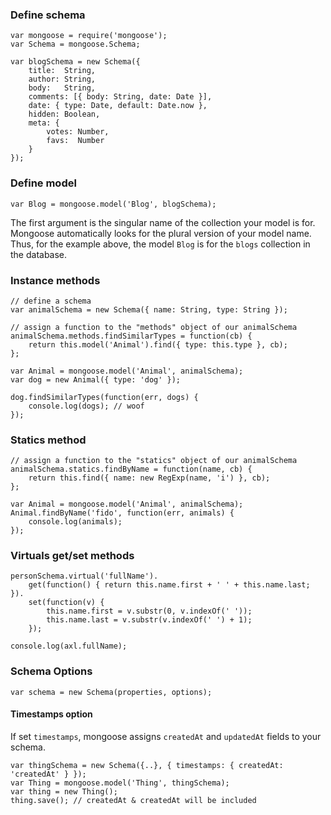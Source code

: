 ### Define schema

```
var mongoose = require('mongoose');
var Schema = mongoose.Schema;

var blogSchema = new Schema({
	title:  String,
	author: String,
	body:   String,
	comments: [{ body: String, date: Date }],
	date: { type: Date, default: Date.now },
	hidden: Boolean,
	meta: {
		votes: Number,
		favs:  Number
	}
});
```

### Define model
```
var Blog = mongoose.model('Blog', blogSchema);
```

The first argument is the singular name of the collection your model is for. Mongoose automatically looks for the plural version of your model name. Thus, for the example above, the model `Blog` is for the `blogs` collection in the database.


### Instance methods
```
// define a schema
var animalSchema = new Schema({ name: String, type: String });

// assign a function to the "methods" object of our animalSchema
animalSchema.methods.findSimilarTypes = function(cb) {
	return this.model('Animal').find({ type: this.type }, cb);
};

var Animal = mongoose.model('Animal', animalSchema);
var dog = new Animal({ type: 'dog' });

dog.findSimilarTypes(function(err, dogs) {
	console.log(dogs); // woof
});
```

### Statics method
```
// assign a function to the "statics" object of our animalSchema
animalSchema.statics.findByName = function(name, cb) {
	return this.find({ name: new RegExp(name, 'i') }, cb);
};

var Animal = mongoose.model('Animal', animalSchema);
Animal.findByName('fido', function(err, animals) {
	console.log(animals);
});
```

### Virtuals get/set methods
```
personSchema.virtual('fullName').
	get(function() { return this.name.first + ' ' + this.name.last; }).
	set(function(v) {
		this.name.first = v.substr(0, v.indexOf(' '));
		this.name.last = v.substr(v.indexOf(' ') + 1);
	});

console.log(axl.fullName);
```

### Schema Options
```
var schema = new Schema(properties, options);
```

#### Timestamps option

If set `timestamps`, mongoose assigns `createdAt` and `updatedAt` fields to your schema.

```
var thingSchema = new Schema({..}, { timestamps: { createdAt: 'createdAt' } });
var Thing = mongoose.model('Thing', thingSchema);
var thing = new Thing();
thing.save(); // createdAt & createdAt will be included
```

